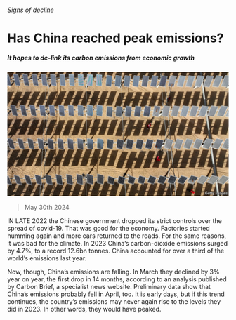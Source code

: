 ###### Signs of decline

# Has China reached peak emissions? 

##### It hopes to de-link its carbon emissions from economic growth 

![image](images/20240601_CNP002.jpg) 

> May 30th 2024 

IN LATE 2022 the Chinese government dropped its strict controls over the spread of covid-19. That was good for the economy. Factories started humming again and more cars returned to the roads. For the same reasons, it was bad for the climate. In 2023 China’s carbon-dioxide emissions surged by 4.7%, to a record 12.6bn tonnes. China accounted for over a third of the world’s emissions last year.

Now, though, China’s emissions are falling. In March they declined by 3% year on year, the first drop in 14 months, according to an analysis published by Carbon Brief, a specialist news website. Preliminary data show that China’s emissions probably fell in April, too. It is early days, but if this trend continues, the country’s emissions may never again rise to the levels they did in 2023. In other words, they would have peaked.

